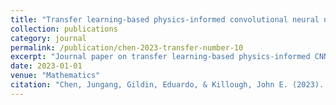 ```yaml
---
title: "Transfer learning-based physics-informed convolutional neural network for simulating flow in porous media with time-varying controls"
collection: publications
category: journal
permalink: /publication/chen-2023-transfer-number-10
excerpt: "Journal paper on transfer learning-based physics-informed CNNs for porous media flow with dynamic controls."
date: 2023-01-01
venue: "Mathematics"
citation: "Chen, Jungang, Gildin, Eduardo, & Killough, John E. (2023). Transfer learning-based physics-informed convolutional neural network for simulating flow in porous media with time-varying controls. Mathematics, 12(20), 3281."
---
```


